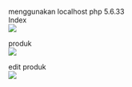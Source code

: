 menggunakan localhost php 5.6.33 <br>
Index <br>
<img src="https://i.ibb.co/XyBXXSD/index.png">

produk <br>
<img src="https://i.ibb.co/m9Wp1PX/produk.png">

edit produk <br>
<img src="https://i.ibb.co/Y82sRbH/edit-produk.png">
